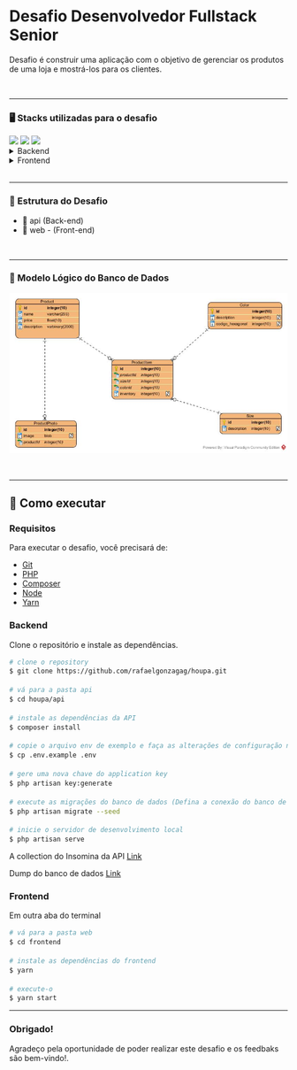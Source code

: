 # Desafio Desenvolvedor Fullstack Senior

Desafio é construir uma aplicação com o objetivo de gerenciar os produtos de
uma loja e mostrá-los para os clientes.


<br/>

---

### <p id='tecnology'>🖥 Stacks utilizadas para o desafio</p>

<img src="https://img.shields.io/badge/Laravel-FF2D20?style=for-the-badge&logo=laravel&logoColor=white" />
<img src="https://img.shields.io/badge/React-20232A?style=for-the-badge&logo=react&logoColor=61DAFB" /> 
<img src="https://img.shields.io/badge/MySQL-00000F?style=for-the-badge&logo=mysql&logoColor=white" /> 

<br/>

<details>
  <summary>Backend</summary>

-   [PHP](https://www.php.net/)
-   [MYSQL](https://www.mysql.com/)
-   [Laravel](https://laravel.com/docs/8.x/)
-   [Eloquent ORM](https://laravel.com/docs/8.x/eloquent/)
-   [Laravel Sanctum](https://laravel.com/docs/8.x/sanctum/)

</details>

<details>
  <summary>Frontend</summary>

-   [React](https://pt-br.reactjs.org/)
-   [Typescript](https://www.typescriptlang.org/)
-   [Axios](https://www.npmjs.com/package/axios)
-   [Styled Components](https://styled-components.com/)

</details>
<br/>

---

### <p id='estrutura'>📂 Estrutura do Desafio </p>

<ul>
    <li>📂 api (Back-end)</li>
    <li>📂 web - (Front-end)</li>
</ul>
<br/>

---

### <p id='modelo'>📃 Modelo Lógico do Banco de Dados</p>

<p align="center">
  <img src="entity-relationship.png" alt="doc" width="1000"/>
</p>

<br/>

---

## 🚀 Como executar

### Requisitos

Para executar o desafio, você precisará de:

* [Git](https://git-scm.com)
* [PHP](https://www.php.net/)
* [Composer](https://getcomposer.org/)
* [Node](https://nodejs.org/)
* [Yarn](https://yarnpkg.com/) 

### Backend
Clone o repositório e instale as dependências.
```bash
# clone o repository
$ git clone https://github.com/rafaelgonzagag/houpa.git

# vá para a pasta api
$ cd houpa/api

# instale as dependências da API
$ composer install

# copie o arquivo env de exemplo e faça as alterações de configuração necessárias no arquivo .env
$ cp .env.example .env

# gere uma nova chave do application key
$ php artisan key:generate

# execute as migrações do banco de dados (Defina a conexão do banco de dados em .env antes de migrar)
$ php artisan migrate --seed

# inicie o servidor de desenvolvimento local
$ php artisan serve

```

A collection do Insomina da API
<a href="Insomnia_houpaAPI.json">Link</a>

Dump do banco de dados
<a href="dump-houpa.sql">Link</a>
### Frontend
Em outra aba do terminal

```bash
# vá para a pasta web
$ cd frontend

# instale as dependências do frontend
$ yarn

# execute-o
$ yarn start
```

---

### Obrigado!
Agradeço pela oportunidade de poder realizar este desafio e os feedbaks são bem-vindo!. 